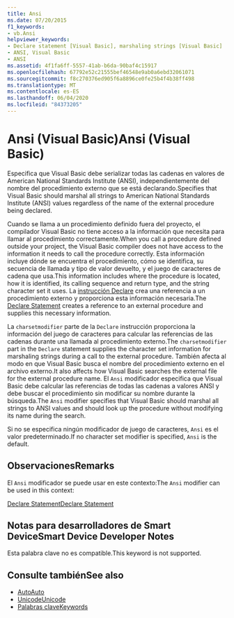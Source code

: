 ```yaml
---
title: Ansi
ms.date: 07/20/2015
f1_keywords:
- vb.Ansi
helpviewer_keywords:
- Declare statement [Visual Basic], marshaling strings [Visual Basic]
- ANSI, Visual Basic
- ANSI
ms.assetid: 4f1fa6ff-5557-41ab-b6da-90baf4c15917
ms.openlocfilehash: 67792e52c21555bef46548e9ab0a6ebd32061071
ms.sourcegitcommit: f8c270376ed905f6a8896ce0fe25b4f4b38ff498
ms.translationtype: MT
ms.contentlocale: es-ES
ms.lasthandoff: 06/04/2020
ms.locfileid: "84373205"
---
```

# <a name="ansi-visual-basic"></a><span data-ttu-id="0e8cb-102">Ansi (Visual Basic)</span><span class="sxs-lookup"><span data-stu-id="0e8cb-102">Ansi (Visual Basic)</span></span>
<span data-ttu-id="0e8cb-103">Especifica que Visual Basic debe serializar todas las cadenas en valores de American National Standards Institute (ANSI), independientemente del nombre del procedimiento externo que se está declarando.</span><span class="sxs-lookup"><span data-stu-id="0e8cb-103">Specifies that Visual Basic should marshal all strings to American National Standards Institute (ANSI) values regardless of the name of the external procedure being declared.</span></span>  
  
 <span data-ttu-id="0e8cb-104">Cuando se llama a un procedimiento definido fuera del proyecto, el compilador Visual Basic no tiene acceso a la información que necesita para llamar al procedimiento correctamente.</span><span class="sxs-lookup"><span data-stu-id="0e8cb-104">When you call a procedure defined outside your project, the Visual Basic compiler does not have access to the information it needs to call the procedure correctly.</span></span> <span data-ttu-id="0e8cb-105">Esta información incluye dónde se encuentra el procedimiento, cómo se identifica, su secuencia de llamada y tipo de valor devuelto, y el juego de caracteres de cadena que usa.</span><span class="sxs-lookup"><span data-stu-id="0e8cb-105">This information includes where the procedure is located, how it is identified, its calling sequence and return type, and the string character set it uses.</span></span> <span data-ttu-id="0e8cb-106">La [instrucción Declare](../statements/declare-statement.md) crea una referencia a un procedimiento externo y proporciona esta información necesaria.</span><span class="sxs-lookup"><span data-stu-id="0e8cb-106">The [Declare Statement](../statements/declare-statement.md) creates a reference to an external procedure and supplies this necessary information.</span></span>  
  
 <span data-ttu-id="0e8cb-107">La `charsetmodifier` parte de la `Declare` instrucción proporciona la información del juego de caracteres para calcular las referencias de las cadenas durante una llamada al procedimiento externo.</span><span class="sxs-lookup"><span data-stu-id="0e8cb-107">The `charsetmodifier` part in the `Declare` statement supplies the character set information for marshaling strings during a call to the external procedure.</span></span> <span data-ttu-id="0e8cb-108">También afecta al modo en que Visual Basic busca el nombre del procedimiento externo en el archivo externo.</span><span class="sxs-lookup"><span data-stu-id="0e8cb-108">It also affects how Visual Basic searches the external file for the external procedure name.</span></span> <span data-ttu-id="0e8cb-109">El `Ansi` modificador especifica que Visual Basic debe calcular las referencias de todas las cadenas a valores ANSI y debe buscar el procedimiento sin modificar su nombre durante la búsqueda.</span><span class="sxs-lookup"><span data-stu-id="0e8cb-109">The `Ansi` modifier specifies that Visual Basic should marshal all strings to ANSI values and should look up the procedure without modifying its name during the search.</span></span>  
  
 <span data-ttu-id="0e8cb-110">Si no se especifica ningún modificador de juego de caracteres, `Ansi` es el valor predeterminado.</span><span class="sxs-lookup"><span data-stu-id="0e8cb-110">If no character set modifier is specified, `Ansi` is the default.</span></span>  
  
## <a name="remarks"></a><span data-ttu-id="0e8cb-111">Observaciones</span><span class="sxs-lookup"><span data-stu-id="0e8cb-111">Remarks</span></span>  
 <span data-ttu-id="0e8cb-112">El `Ansi` modificador se puede usar en este contexto:</span><span class="sxs-lookup"><span data-stu-id="0e8cb-112">The `Ansi` modifier can be used in this context:</span></span>  
  
 [<span data-ttu-id="0e8cb-113">Declare Statement</span><span class="sxs-lookup"><span data-stu-id="0e8cb-113">Declare Statement</span></span>](../statements/declare-statement.md)  
  
## <a name="smart-device-developer-notes"></a><span data-ttu-id="0e8cb-114">Notas para desarrolladores de Smart Device</span><span class="sxs-lookup"><span data-stu-id="0e8cb-114">Smart Device Developer Notes</span></span>  
 <span data-ttu-id="0e8cb-115">Esta palabra clave no es compatible.</span><span class="sxs-lookup"><span data-stu-id="0e8cb-115">This keyword is not supported.</span></span>  
  
## <a name="see-also"></a><span data-ttu-id="0e8cb-116">Consulte también</span><span class="sxs-lookup"><span data-stu-id="0e8cb-116">See also</span></span>

- [<span data-ttu-id="0e8cb-117">Auto</span><span class="sxs-lookup"><span data-stu-id="0e8cb-117">Auto</span></span>](auto.md)
- [<span data-ttu-id="0e8cb-118">Unicode</span><span class="sxs-lookup"><span data-stu-id="0e8cb-118">Unicode</span></span>](unicode.md)
- [<span data-ttu-id="0e8cb-119">Palabras clave</span><span class="sxs-lookup"><span data-stu-id="0e8cb-119">Keywords</span></span>](../keywords/index.md)
